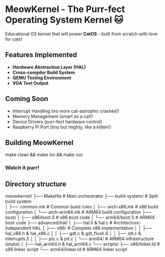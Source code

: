 # MeowKernel - The Purr-fect Operating System Kernel 🐱

Educational OS kernel that will power **CatOS** - built from scratch with love for cats!

## Features Implemented
- **Hardware Abstraction Layer (HAL)**
- **Cross-compiler Build System** 
- **QEMU Testing Environment** 
- **VGA Text Output** 

## Coming Soon 
- Interrupt Handling (no more cat-astrophic crashes!)
- Memory Management (smart as a cat!)
- Device Drivers (purr-fect hardware control)
- Raspberry Pi Port (tiny but mighty, like a kitten!)

## Building MeowKernel

make clean && make iso && make run 
### Watch it purr!

## Directory structure

meowkernel/
├── Makefile                     # Main orchestrator
├── build-system/               # Split build system  
│   ├── common.mk               # Common build rules
│   ├── arch-x86.mk             # x86 build configuration
│   └── arch-arm64.mk           # ARM64 build configuration
├── boot/
│   ├── x86/boot.S              # x86 boot code
│   └── arm64/boot.S            # ARM64 boot code
├── advanced/hal/
│   ├── hal.h & hal.c           # Architecture-independent HAL
│   ├── x86/                    # Complete x86 implementation
│   │   ├── hal_x86.h & hal_x86.c
│   │   ├── gdt.c & gdt_flush.S
│   │   ├── idt.c & interrupts.S
│   │   ├── pic.c & pit.c
│   └── arm64/                  # ARM64 infrastructure (stubs)
│       ├── hal_arm64.h & hal_arm64.c
└── scripts/
    ├── x86/linker.ld           # x86 linker script
    └── arm64/linker.ld         # ARM64 linker script


